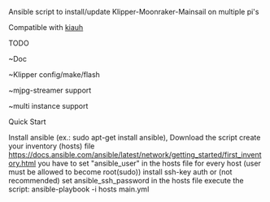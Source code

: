 
Ansible script to install/update Klipper-Moonraker-Mainsail on multiple pi's

Compatible with [kiauh](https://github.com/th33xitus/kiauh)

TODO

~Doc

~Klipper config/make/flash

~mjpg-streamer support

~multi instance support

Quick Start

Install ansible (ex.: sudo apt-get install ansible), Download the script
create your inventory (hosts) file https://docs.ansible.com/ansible/latest/network/getting_started/first_inventory.html
you have to set "ansible_user" in the hosts file for every host (user must be allowed to become root(sudo))
install ssh-key auth or (not recommended) set ansible_ssh_password in the hosts file
execute the script: ansible-playbook -i hosts main.yml
